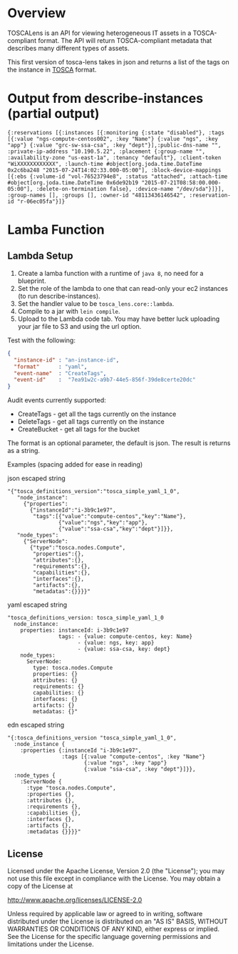 # Overview

TOSCALens is an API for viewing heterogeneous IT assets in a TOSCA-compliant format. The API will return TOSCA-compliant metadata that describes many different types of assets. 

This first version of tosca-lens takes in json and returns a list of the tags on the instance in [TOSCA](https://www.oasis-open.org/committees/tc_home.php) format.

# Output from describe-instances (partial output)

```edn
{:reservations [{:instances [{:monitoring {:state "disabled"}, :tags [{:value "ngs-compute-centos002", :key "Name"} {:value "ngs", :key "app"} {:value "grc-sw-ssa-csa", :key "dept"}],:public-dns-name "", :private-ip-address "10.190.5.22", :placement {:group-name "", :availability-zone "us-east-1a", :tenancy "default"}, :client-token "WiXXXXXXXXXXXX", :launch-time #object[org.joda.time.DateTime 0x2c6ba248 "2015-07-24T14:02:33.000-05:00"], :block-device-mappings [{:ebs {:volume-id "vol-76523794e8", :status "attached", :attach-time #object[org.joda.time.DateTime 0x6de92b19 "2015-07-21T08:58:00.000-05:00"], :delete-on-termination false}, :device-name "/dev/sda"}]}], :group-names [], :groups [], :owner-id "48113436146542", :reservation-id "r-06ec05fa"}]}
```

# Lamba Function

## Lambda Setup

1. Create a lamba function with a runtime of `java 8`, no need for a blueprint.
2. Set the role of the lambda to one that can read-only your ec2 instances (to run describe-instances).
3. Set the handler value to be `tosca_lens.core::lambda`.
4. Compile to a jar with `lein compile`. 
5. Upload to the Lambda code tab. You may have better luck uploading your jar file to S3 and using the url option. 


Test with the following:

```json
{
  "instance-id" : "an-instance-id",
  "format"      : "yaml",
  "event-name"  : "CreateTags",
  "event-id"    :  "7ea91w2c-a9b7-44e5-856f-39de8certe20dc"
}
```

Audit events currently supported:

* CreateTags - get all the tags currently on the instance
* DeleteTags - get all tags currently on the instance
* CreateBucket - get all tags for the bucket

The format is an optional parameter, the default is json. The result is returns as a string.

Examples (spacing added for ease in reading)

json escaped string

```text
"{"tosca_definitions_version":"tosca_simple_yaml_1_0",
   "node_instance":
     {"properties":
       {"instanceId":"i-3b9c1e97",
        "tags":[{"value":"compute-centos","key":"Name"},
                {"value":"ngs","key":"app"},
                {"value":"ssa-csa","key":"dept"}]}},
   "node_types":
     {"ServerNode":
       {"type":"tosca.nodes.Compute",
        "properties":{},
        "attributes":{},
        "requirements":{},
        "capabilities":{},
        "interfaces":{},
        "artifacts":{},
        "metadatas":{}}}}"
```

yaml escaped string

```text
"tosca_definitions_version: tosca_simple_yaml_1_0
  node_instance:
    properties: instanceId: i-3b9c1e97
                tags: - {value: compute-centos, key: Name}
                      - {value: ngs, key: app}
                      - {value: ssa-csa, key: dept}
    node_types:
      ServerNode:
        type: tosca.nodes.Compute
        properties: {}
        attributes: {}
        requirements: {}
        capabilities: {}
        interfaces: {}
        artifacts: {}
        metadatas: {}"
```

edn escaped string

```text
"{:tosca_definitions_version "tosca_simple_yaml_1_0",
  :node_instance {
    :properties {:instanceId "i-3b9c1e97",
                 :tags [{:value "compute-centos", :key "Name"}
                        {:value "ngs", :key "app"}
                        {:value "ssa-csa", :key "dept"}]}},
  :node_types {
    :ServerNode {
      :type "tosca.nodes.Compute",
      :properties {},
      :attributes {},
      :requirements {},
      :capabilities {},
      :interfaces {},
      :artifacts {},
      :metadatas {}}}}"
```

## License

Licensed under the Apache License, Version 2.0 (the "License");
you may not use this file except in compliance with the License.
You may obtain a copy of the License at

http://www.apache.org/licenses/LICENSE-2.0

Unless required by applicable law or agreed to in writing, software distributed under the License is distributed on an "AS IS" BASIS, WITHOUT WARRANTIES OR CONDITIONS OF ANY KIND, either express or implied. See the License for the specific language governing permissions and limitations under the License.

